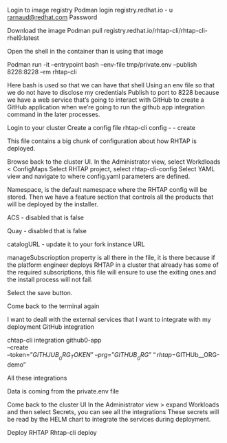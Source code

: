 Login to image registry
Podman login registry.redhat.io - u rarnaud@redhat.com
Password


Download the image
Podman pull registry.redhat.io/rhtap-cli/rhtap-cli-rhel9:latest

Open the shell in the container than is using that image

Podman run -it –entrypoint bash –env-file tmp/private.env –publish 8228:8228 –rm rhtap-cli <image that you downlioaded abova>

Here bash is used so that we can have that shell
Using an env file so that we do not have to disclose my credentials
Publish to port to 8228 because we have a web service that’s going to interact with GitHub to create a GitHub application when we’re going to run the github app integration command in the later processes.


Login to your cluster <command>
Create a config file
rhtap-cli config - - create


This file contains a big chunk of configuration about how RHTAP is deployed.

Browse back to the  cluster UI. 
In the Administrator view, select Workdloads < ConfigMaps
Select RHTAP project, select rhtap-cli-config
Select YAML view and navigate to where config.yaml parameters are defined.



Namespace, is the default namespace where the  RHTAP config will be stored.
Then we have a feature section that controls all the products that will be deployed by the installer.

ACS - disabled that is false

Quay - disabled that is false

catalogURL - update it to your fork instance URL

manageSubscrioption property is all there in the file, it is there because if the platform engineer deploys RHTAP in a cluster that already has some of the required subscriptions, this file will ensure to use the exiting ones and the install process will not fail.

Select the save button.

Come back to the terminal again

I want to deall with the external services that I want to integrate with my deployment
GitHub integration


chtap-cli integration github0-app \
–create \
–token=”$GITHJUB__ORG_TOKEN” \
–prg=”GITHUB__ORG” \
“rhtap-$GITHUb__ORG-demo”

All these integrations



Data is coming from the private.env file

Come back to the cluster UI
In the Administrator view > expand Workloads and then select Secrets, you can see all the integrations
These secrets will be read by the HELM chart to integrate the services during deployment.

Deploy RHTAP
Rhtap-cli deploy

